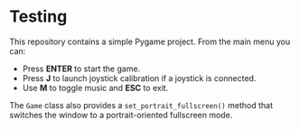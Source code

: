 # Testing

This repository contains a simple Pygame project. From the main menu you can:

- Press **ENTER** to start the game.
- Press **J** to launch joystick calibration if a joystick is connected.
- Use **M** to toggle music and **ESC** to exit.

The `Game` class also provides a `set_portrait_fullscreen()` method that
switches the window to a portrait-oriented fullscreen mode.
